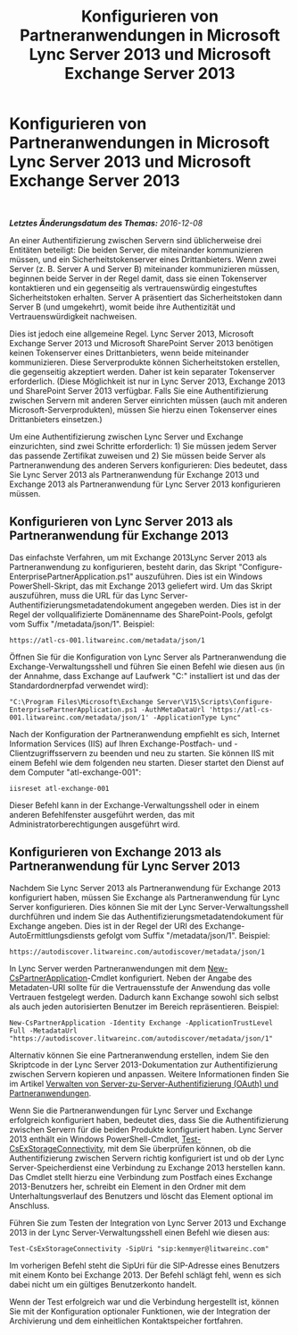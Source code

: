 ﻿---
title: Konfigurieren von Partneranwendungen in Microsoft Lync Server 2013 und Microsoft Exchange Server 2013
TOCTitle: Konfigurieren von Partneranwendungen in Microsoft Lync Server 2013 und Microsoft Exchange Server 2013
ms:assetid: 9c3a3054-6201-433f-b128-4c49d3341370
ms:mtpsurl: https://technet.microsoft.com/de-de/library/JJ688151(v=OCS.15)
ms:contentKeyID: 49890859
ms.date: 12/10/2016
mtps_version: v=OCS.15
ms.translationtype: HT
---

# Konfigurieren von Partneranwendungen in Microsoft Lync Server 2013 und Microsoft Exchange Server 2013

 

_**Letztes Änderungsdatum des Themas:** 2016-12-08_

An einer Authentifizierung zwischen Servern sind üblicherweise drei Entitäten beteiligt: Die beiden Server, die miteinander kommunizieren müssen, und ein Sicherheitstokenserver eines Drittanbieters. Wenn zwei Server (z. B. Server A und Server B) miteinander kommunizieren müssen, beginnen beide Server in der Regel damit, dass sie einen Tokenserver kontaktieren und ein gegenseitig als vertrauenswürdig eingestuftes Sicherheitstoken erhalten. Server A präsentiert das Sicherheitstoken dann Server B (und umgekehrt), womit beide ihre Authentizität und Vertrauenswürdigkeit nachweisen.

Dies ist jedoch eine allgemeine Regel. Lync Server 2013, Microsoft Exchange Server 2013 und Microsoft SharePoint Server 2013 benötigen keinen Tokenserver eines Drittanbieters, wenn beide miteinander kommunizieren. Diese Serverprodukte können Sicherheitstoken erstellen, die gegenseitig akzeptiert werden. Daher ist kein separater Tokenserver erforderlich. (Diese Möglichkeit ist nur in Lync Server 2013, Exchange 2013 und SharePoint Server 2013 verfügbar. Falls Sie eine Authentifizierung zwischen Servern mit anderen Server einrichten müssen (auch mit anderen Microsoft-Serverprodukten), müssen Sie hierzu einen Tokenserver eines Drittanbieters einsetzen.)

Um eine Authentifizierung zwischen Lync Server und Exchange einzurichten, sind zwei Schritte erforderlich: 1) Sie müssen jedem Server das passende Zertifikat zuweisen und 2) Sie müssen beide Server als Partneranwendung des anderen Servers konfigurieren: Dies bedeutet, dass Sie Lync Server 2013 als Partneranwendung für Exchange 2013 und Exchange 2013 als Partneranwendung für Lync Server 2013 konfigurieren müssen.

## Konfigurieren von Lync Server 2013 als Partneranwendung für Exchange 2013

Das einfachste Verfahren, um mit Exchange 2013Lync Server 2013 als Partneranwendung zu konfigurieren, besteht darin, das Skript "Configure-EnterprisePartnerApplication.ps1" auszuführen. Dies ist ein Windows PowerShell-Skript, das mit Exchange 2013 geliefert wird. Um das Skript auszuführen, muss die URL für das Lync Server-Authentifizierungsmetadatendokument angegeben werden. Dies ist in der Regel der vollqualifizierte Domänenname des SharePoint-Pools, gefolgt vom Suffix "/metadata/json/1". Beispiel:

    https://atl-cs-001.litwareinc.com/metadata/json/1

Öffnen Sie für die Konfiguration von Lync Server als Partneranwendung die Exchange-Verwaltungsshell und führen Sie einen Befehl wie diesen aus (in der Annahme, dass Exchange auf Laufwerk "C:" installiert ist und das der Standardordnerpfad verwendet wird):

    "C:\Program Files\Microsoft\Exchange Server\V15\Scripts\Configure-EnterprisePartnerApplication.ps1 -AuthMetaDataUrl 'https://atl-cs-001.litwareinc.com/metadata/json/1' -ApplicationType Lync"

Nach der Konfiguration der Partneranwendung empfiehlt es sich, Internet Information Services (IIS) auf Ihren Exchange-Postfach- und -Clientzugriffsservern zu beenden und neu zu starten. Sie können IIS mit einem Befehl wie dem folgenden neu starten. Dieser startet den Dienst auf dem Computer "atl-exchange-001":

    iisreset atl-exchange-001

Dieser Befehl kann in der Exchange-Verwaltungsshell oder in einem anderen Befehlfenster ausgeführt werden, das mit Administratorberechtigungen ausgeführt wird.

## Konfigurieren von Exchange 2013 als Partneranwendung für Lync Server 2013

Nachdem Sie Lync Server 2013 als Partneranwendung für Exchange 2013 konfiguriert haben, müssen Sie Exchange als Partneranwendung für Lync Server konfigurieren. Dies können Sie mit der Lync Server-Verwaltungsshell durchführen und indem Sie das Authentifizierungsmetadatendokument für Exchange angeben. Dies ist in der Regel der URI des Exchange-AutoErmittlungsdiensts gefolgt vom Suffix "/metadata/json/1". Beispiel:

    https://autodiscover.litwareinc.com/autodiscover/metadata/json/1

In Lync Server werden Partneranwendungen mit dem [New-CsPartnerApplication](new-cspartnerapplication.md)-Cmdlet konfiguriert. Neben der Angabe des Metadaten-URI sollte für die Vertrauensstufe der Anwendung das volle Vertrauen festgelegt werden. Dadurch kann Exchange sowohl sich selbst als auch jeden autorisierten Benutzer im Bereich repräsentieren. Beispiel:

    New-CsPartnerApplication -Identity Exchange -ApplicationTrustLevel Full -MetadataUrl "https://autodiscover.litwareinc.com/autodiscover/metadata/json/1"

Alternativ können Sie eine Partneranwendung erstellen, indem Sie den Skriptcode in der Lync Server 2013-Dokumentation zur Authentifizierung zwischen Servern kopieren und anpassen. Weitere Informationen finden Sie im Artikel [Verwalten von Server-zu-Server-Authentifizierung (OAuth) und Partneranwendungen](lync-server-2013-managing-server-to-server-authentication-oauth-and-partner-applications.md).

Wenn Sie die Partneranwendungen für Lync Server und Exchange erfolgreich konfiguriert haben, bedeutet dies, dass Sie die Authentifizierung zwischen Servern für die beiden Produkte konfiguriert haben. Lync Server 2013 enthält ein Windows PowerShell-Cmdlet, [Test-CsExStorageConnectivity](test-csexstorageconnectivity.md), mit dem Sie überprüfen können, ob die Authentifizierung zwischen Servern richtig konfiguriert ist und ob der Lync Server-Speicherdienst eine Verbindung zu Exchange 2013 herstellen kann. Das Cmdlet stellt hierzu eine Verbindung zum Postfach eines Exchange 2013-Benutzers her, schreibt ein Element in den Ordner mit dem Unterhaltungsverlauf des Benutzers und löscht das Element optional im Anschluss.

Führen Sie zum Testen der Integration von Lync Server 2013 und Exchange 2013 in der Lync Server-Verwaltungsshell einen Befehl wie diesen aus:

    Test-CsExStorageConnectivity -SipUri "sip:kenmyer@litwareinc.com"

Im vorherigen Befehl steht die SipUri für die SIP-Adresse eines Benutzers mit einem Konto bei Exchange 2013. Der Befehl schlägt fehl, wenn es sich dabei nicht um ein gültiges Benutzerkonto handelt.

Wenn der Test erfolgreich war und die Verbindung hergestellt ist, können Sie mit der Konfiguration optionaler Funktionen, wie der Integration der Archivierung und dem einheitlichen Kontaktspeicher fortfahren.

